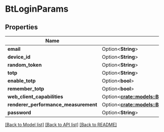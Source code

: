 # BtLoginParams

## Properties

Name | Type | Description | Notes
------------ | ------------- | ------------- | -------------
**email** | Option<**String**> |  | [optional]
**device_id** | Option<**String**> |  | [optional]
**random_token** | Option<**String**> |  | [optional]
**totp** | Option<**String**> |  | [optional]
**enable_totp** | Option<**bool**> |  | [optional]
**remember_totp** | Option<**bool**> |  | [optional]
**web_client_capabilities** | Option<[**crate::models::BtWebClientCapabilitiesParams**](BTWebClientCapabilitiesParams.md)> |  | [optional]
**renderer_performance_measurement** | Option<[**crate::models::BtWebRendererPerformanceMeasurementParams**](BTWebRendererPerformanceMeasurementParams.md)> |  | [optional]
**password** | Option<**String**> |  | [optional]

[[Back to Model list]](../README.md#documentation-for-models) [[Back to API list]](../README.md#documentation-for-api-endpoints) [[Back to README]](../README.md)


